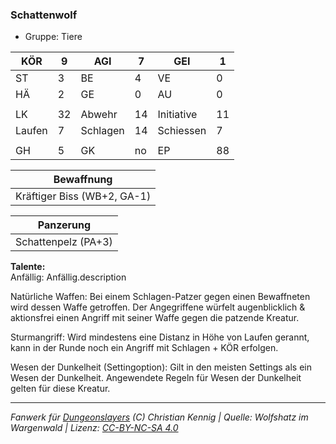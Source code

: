 ### Schattenwolf  
- Gruppe: Tiere  

| KÖR | 9 | AGI | 7 | GEI | 1 |
| --- | --- | --- | --- | --- | --- |
| ST | 3 | BE | 4 | VE | 0 |
| HÄ | 2 | GE | 0 | AU | 0 |
|  |  |  |  |  |  |
| LK | 32 | Abwehr | 14 | Initiative | 11 |
| Laufen | 7 | Schlagen | 14 | Schiessen | 7 |
|  |  |  |  |  |  |
| GH | 5 | GK | no | EP | 88 |


| Bewaffnung |
| --- |
| Kräftiger Biss (WB+2, GA-1) |


| Panzerung |
| --- |
| Schattenpelz (PA+3) |


**Talente:**  
Anfällig: Anfällig.description

Natürliche Waffen: Bei einem Schlagen-Patzer gegen einen Bewaffneten wird dessen Waffe getroffen. Der Angegriffene würfelt augenblicklich & aktionsfrei einen Angriff mit seiner Waffe gegen die patzende Kreatur.

Sturmangriff: Wird mindestens eine Distanz in Höhe von Laufen gerannt, kann in der Runde noch ein Angriff mit Schlagen + KÖR erfolgen.

Wesen der Dunkelheit (Settingoption): Gilt in den meisten Settings als ein Wesen der Dunkelheit. Angewendete Regeln für Wesen der Dunkelheit gelten für diese Kreatur.





___
*Fanwerk für [Dungeonslayers](https://www.dungeonslayers.net/) (C) Christian Kennig | Quelle: Wolfshatz im Wargenwald | Lizenz: [CC-BY-NC-SA 4.0](https://creativecommons.org/licenses/by-nc-sa/4.0/deed.de)*